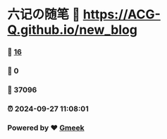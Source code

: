 # 六记の随笔 :link: https://ACG-Q.github.io/new_blog 
### :page_facing_up: [16](https://ACG-Q.github.io/new_blog/tag.html) 
### :speech_balloon: 0 
### :hibiscus: 37096 
### :alarm_clock: 2024-09-27 11:08:01 
### Powered by :heart: [Gmeek](https://github.com/Meekdai/Gmeek)
